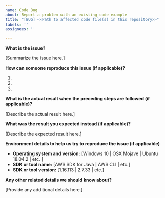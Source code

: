 ```yaml
---
name: Code Bug
about: Report a problem with an existing code example
title: "[BUG] <<Path to affected code file(s) in this repository>>"
labels: ''
assignees: ''

---
```


**What is the issue?**

[Summarize the issue here.]

**How can someone reproduce this issue (if applicable)?**

1.
1.
1.

**What is the actual result when the preceding steps are followed (if applicable)?**

[Describe the actual result here.]

**What was the result you expected instead (if applicable)?**

[Describe the expected result here.]

**Environment details to help us try to reproduce the issue (if applicable)**

  - **Operating system and version:** [Windows 10 | OSX Mojave | Ubuntu 18.04.2 | etc. ]
  - **SDK or tool name:** [AWS SDK for Java | AWS CLI | etc.]
  - **SDK or tool version:** [1.16.113 | 2.7.33 | etc.]

**Any other related details we should know about?**

[Provide any additional details here.]
